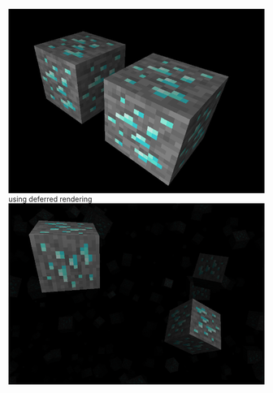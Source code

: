 ![Alt text](screenshot_1.png?raw=true "Screenshot2")
using deferred rendering
![Alt text](screenshot_2.png?raw=true "Screenshot1")
